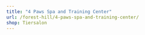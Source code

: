 ```yaml
---
title: "4 Paws Spa and Training Center"
url: /forest-hill/4-paws-spa-and-training-center/
shop: Tiersalon
---
```


